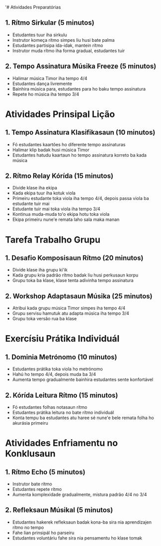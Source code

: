 '# Atividades Preparatórias

## 1. Rítmo Sirkular (5 minutos)
- Estudantes tuur iha sirkulu
- Instrutor komeça rítmo simpes liu husi bate palma
- Estudantes partisipa ida-idak, mantein rítmo
- Instrutor muda rítmo iha forma gradual, estudantes tuir

## 2. Tempo Assinatura Músika Freeze (5 minutos)
- Halimar música Timor iha tempo 4/4
- Estudantes dança livremente
- Bainhira música para, estudantes para ho baku tempo assinatura
- Repete ho música iha tempo 3/4

# Atividades Prinsipal Lição

## 1. Tempo Assinatura Klasifikasaun (10 minutos)
- Fó estudantes kaartões ho diferente tempo assinaturas
- Halimar klip badak husi música Timor
- Estudantes hatudu kaartaun ho tempo assinatura korreto ba kada música

## 2. Rítmo Relay Kórída (15 minutos)
- Divide klase iha ekipa
- Kada ekipa tuur iha kotuk viola
- Primeiru estudante toka viola iha tempo 4/4, depois passa viola ba estudante tuir mai
- Estudante tuir mai toka viola iha tempo 3/4
- Kontinua muda-muda to'o ekipa hotu toka viola
- Ekipa primeiru nune'e remata laho sala maka manan

# Tarefa Trabalho Grupu

## 1. Desafio Komposisaun Rítmo (20 minutos)
- Divide klase iha grupu ki'ik
- Kada grupu kria padrão rítmo badak liu husi perkusaun korpu
- Grupu toka ba klase, klase tenta adivinha tempo assinatura

## 2. Workshop Adaptasaun Músika (25 minutos)
- Atribui kada grupu música Timor simpes iha tempo 4/4
- Grupu servisu hamutuk atu adapta música iha tempo 3/4
- Grupu toka versão rua ba klase

# Exercísiu Prátika Individuál

## 1. Dominia Metrónomo (10 minutos)
- Estudantes prátika toka viola ho metrónomo
- Hahú ho tempo 4/4, depois muda ba 3/4
- Aumenta tempo gradualmente bainhira estudantes sente konfortável

## 2. Kórída Leitura Rítmo (15 minutos)
- Fó estudantes folhas notasaun rítmo
- Estudantes prátika leitura no bate rítmo individuál
- Konta tempu ba estudantes atu haree sé nune'e bele remata folha ho akurásia primeiru

# Atividades Enfriamentu no Konklusaun

## 1. Rítmo Echo (5 minutos)
- Instrutor bate rítmo
- Estudantes repete rítmo
- Aumenta komplexidade gradualmente, mistura padrão 4/4 no 3/4

## 2. Refleksaun Músikal (5 minutos)
- Estudantes hakerek refleksaun badak kona-ba sira nia aprendizajen rítmo no tempo
- Fahe lian prinsipál ho parseiru
- Estudantes voluntáriu fahe sira nia pensamentu ho klase tomak